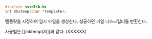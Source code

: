 ~~~c
#include <stdlib.h>
int mkstemp(char *template);
~~~

템플릿을 지정하여 임시 파일을 생성한다.
성공하면 파일 디스크립터를 반환한다.

사용법은 [[mktemp(3)]]와 같다. (XXXXXX)